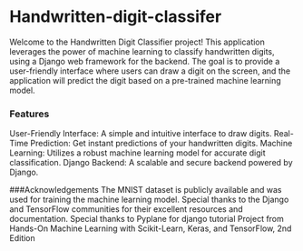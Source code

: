 # Handwritten-digit-classifer

Welcome to the Handwritten Digit Classifier project! This application leverages the power of machine learning to classify handwritten digits, using a Django web framework for the backend. The goal is to provide a user-friendly interface where users can draw a digit on the screen, and the application will predict the digit based on a pre-trained machine learning model.

### Features
User-Friendly Interface: A simple and intuitive interface to draw digits.
Real-Time Prediction: Get instant predictions of your handwritten digits.
Machine Learning: Utilizes a robust machine learning model for accurate digit classification.
Django Backend: A scalable and secure backend powered by Django.

###Acknowledgements
The MNIST dataset is publicly available and was used for training the machine learning model.
Special thanks to the Django and TensorFlow communities for their excellent resources and documentation.
Special thanks to Pyplane for django tutorial
Project from Hands-On Machine Learning with Scikit-Learn, Keras, and TensorFlow, 2nd Edition
